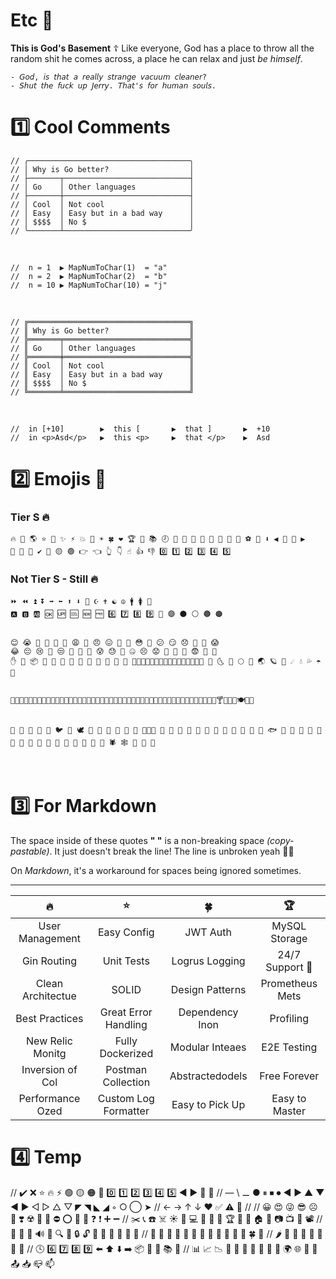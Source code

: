 # Etc 🧙

**This is God's Basement** ☦️ Like everyone, God has a place to throw all the random shit he comes across, a place he can relax and just _be himself_. 

    - 𝘎𝘰𝘥, 𝘪𝘴 𝘵𝘩𝘢𝘵 𝘢 𝘳𝘦𝘢𝘭𝘭𝘺 𝘴𝘵𝘳𝘢𝘯𝘨𝘦 𝘷𝘢𝘤𝘶𝘶𝘮 𝘤𝘭𝘦𝘢𝘯𝘦𝘳?
    - 𝘚𝘩𝘶𝘵 𝘵𝘩𝘦 𝘧𝘶𝘤𝘬 𝘶𝘱 𝘑𝘦𝘳𝘳𝘺. 𝘛𝘩𝘢𝘵'𝘴 𝘧𝘰𝘳 𝘩𝘶𝘮𝘢𝘯 𝘴𝘰𝘶𝘭𝘴.

# 1️⃣ Cool Comments 

    // ╭────────────────────────────────────╮
    // │ Why is Go better?                  │
    // ├───────┬────────────────────────────┤
    // │ Go    │ Other languages            │
    // ├───────┼────────────────────────────┤
    // │ Cool  │ Not cool                   │
    // │ Easy  │ Easy but in a bad way      │
    // │ $$$$  │ No $                       │
    // ╰───────┴────────────────────────────╯
 

    // 	n = 1  ▶ MapNumToChar(1)  = "a"
    // 	n = 2  ▶ MapNumToChar(2)  = "b"
    // 	n = 10 ▶ MapNumToChar(10) = "j"
 

    // ╔════════════════════════════════════╗
    // ║ Why is Go better?                  ║
    // ╠═══════╤════════════════════════════╣
    // ║ Go    │ Other languages            ║
    // ╠═══════╪════════════════════════════╣
    // ║ Cool  │ Not cool                   ║
    // ║ Easy  │ Easy but in a bad way      ║
    // ║ $$$$  │ No $                       ║
    // ╚═══════╧════════════════════════════╝
 

    //	in [+10] 		▶  this [       ▶  that ]       ▶  +10
    //	in <p>Asd</p> 	▶  this <p>     ▶  that </p>    ▶  Asd


# 2️⃣ Emojis 🐣


### **Tier S** 🔥
    🔥 🌙 🌎 ⭐️ 🌟 ✨ ⚡️ 💥 🌈 ☀️ 🍀 ❤️ 🏆 🔔 📚 🕗 📝 🎵 👀 🌳 🌼 🕍 🍟 🍌 ⚽️ 🚀 ⬇️ ◀️ 🔼 🔽 ▶️ 
    🚫 🚩 🚧 ✔️ 🔴 🟡 🟢 👉 👈 👆 👇 ☝️ 👍 👎 0️⃣ 1️⃣ 2️⃣ 3️⃣ 4️⃣ 5️⃣


### **Not Tier S** - Still 🔥

    ⏩ ⏪ ⏫ ⏬ ➡️ ⬅️ ⬆️ ⬇️ 🛐 ☪️ ✝️ ☯️ ☮️ 🚹 🚺 🚻  
    🅰️ 🅱️ 🆎 🆗 🆙 🆒 🆕 🆓 6️⃣ 7️⃣ 8️⃣ 9️⃣ 🔵 🟣 ⚫️ ⚪️ 🟤 🟠


    😊 😭 🥶 🤬 🤭 🤥 😩 🥰 😠 😖 🤨 🥳 😳 🤯 😕 😏 😞 🤗 🤔 😱
    😂 😔 😢 🤥 😒 🤩 🤫 🤗 😰 😓 🥵 🤐 😣 😟 🙁 🥺 🤔 😨 😤 🥳
    ✋ 👅 📦 🚁 🚗 🚢 🚪 🚬 🚴 👄 🏀 🎨 🚦 🚨🌲🌴🌵🌷🌸🌹🌻🌼🌽🌾🌿🍀🍁🍂🍃 🌛 🌜 🌚 🌕 🌙 🌏 🪐 💫 ☄️ 💧 💦 ☂️ 🌊


    🍅🍆🍇🍈🍉🍊🍋🍌🍍🍎🍏🍐🍑🍒🍓🍔🍕🍖🍗🍘🍙🍚🍛🍜🍝🍞🍟🍠🍡🍢🍣🍤🍥🍦🍧🍨🍩🍪🍫🍬🍭🍰🍴🍵🍶🍷🍸🍹🍻🍼🍽🍾🍿


    🐔 🐓 🐣 🐤 🐥 🐦 🐧 🕊️ 🦅 🦆 🦉 🦢 🦚 🦜 🦃🦩🦮 🐸 🐊 🐢 🦎 🐍 🐲 🐉 🦕 🦖 🐳 🐋 🐬 🐟 🐠 🐡 🦈 🐙 🐚 🦀 🦞 🦐 🦑 🐌 🦋 🐛 🐜 🐝 🐞 🦗 🕷️ 🕸️ 🦂 🦟 🦠 
 




# 3️⃣ For Markdown 

The space inside of these quotes **" "** is a non-breaking space _(copy-pastable)_. It just doesn't break the line! The line is unbroken yeah 🥳🥳

On _Markdown_, it's a workaround for spaces being ignored sometimes.

---

|         🔥           |             ⭐️              |      🍀             |         🏆           |
|:--------------------:|:----------------------------:|:-------------------:|:--------------------:|
|   User Management    |   Easy Config                |   JWT Auth          |   MySQL Storage      |
|   Gin Routing        |   Unit Tests                 |   Logrus Logging    |   24/7 Support 🤥    |
|   Clean Architectue  |   SOLID                      |   Design Patterns   |   Prometheus Mets    |
|   Best Practices     |   Great Error Handling       |   Dependency Inon   |   Profiling          |
|   New Relic Monitg   |   Fully Dockerized           |   Modular Inteaes   |   E2E Testing        |
|   Inversion of Col   |   Postman Collection         |   Abstractedodels   |   Free Forever       |
|   Performance Ozed   |   Custom Log Formatter       |   Easy to Pick Up   |   Easy to Master     |





# 4️⃣ Temp

// ✔️ ❌ ⭐ 🔥 ⚡ 🟢 🟡 🟠 🔴 0️⃣ 1️⃣ 2️⃣ 3️⃣ 4️⃣ 5️⃣ ◀️ ▶️ 🔼 🔽
// — \ ⚊ ● ⏸ ⏹ ⏺ ◀ ▶ ▲ ▼ ◄ ► ◁ ▷ △ ▽ ◤ ◥ ◣ ◢ ◦ ○ ◯ ➤
// ← → ↑ ↓ ❤️ ✅ ⚠️ 🚨
//
// 😀 😍 😜 😎 ☹️ 👼 ❣️ ☢️ 🚫 🛑 ⛔ ⭕ 🔺 🔻 ❓ ❗ ➕ ➖
// ✂️ 📞 ☎️ ☠️ ☀️ 🚀 💻 📱 🎸 🎵 🏆 🎲 🏀 🏠 🎨 📷 📺 📼 📽️
// 🔀 🔄 🔆 🔊 🔋 🔍 🔑 🔒 🔓 🔔 🎀 🎁 🎈 🎉 🍷
// 🔗 🔧 🔨 🔪 🔬 🔮 🔰 🔱 🌲 🍌 🍊 🍅 🍀 🌻
// 🌶️ 🍏 🍒 🍓 🍖 🍞 🍰 🍪
// 🕓 6️⃣ 7️⃣ 8️⃣ 9️⃣ ⬅️ ⬆️ ⬇️ ➡️ 📦 📂 📄 📚 📜
// 📊 📈 📉 📌 📍 📎 📐 📕 📗 📘 🌍 🌐 📡 📢 📤 📥 📪 📫

